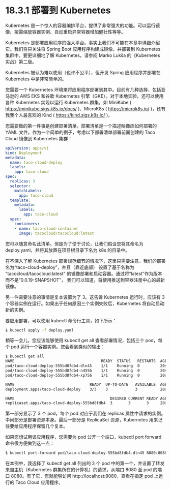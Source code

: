 # 18.3.1 部署到 Kubernetes

Kubernetes 是一个惊人的容器编排平台，提供了非常强大的功能。可以运行镜像、按需缩放容器实例、自动重启异常容器增加健壮性等等。

Kubernetes 是部署应用程序的强大平台。事实上我们不可能在本章中详细介绍它。我们将只关注将 Spring Boot 应用程序构建成镜像，并部署到 Kubernetes 集群中。要更详细地了解 Kubernetes，请参阅 Marko Lukša 的《Kubernetes 实战》第二版。

Kubernetes 被认为难以使用（也许不公平），但开发 Spring 应用程序并部署在 Kubernetes 中是非常简单的。

您需要一个 Kubernetes 环境来将应用程序部署到其中。目前有几种选择，包括亚马逊的 AWS EKS 和谷歌 Kubernetes 引擎（GKE）。对于本地实验，还可以使用各种 Kubernetes 实现以运行 Kubernetes 群集，如 MiniKube ( https://minikube.sigs.k8s.io/docs/ )、MicroK8s ( https://microk8s.io/ )，还有我我个人最喜欢的 Kind ( https://kind.sigs.k8s.io/ )。

您需要做的第一件事是创建部署清单。部署清单是一个描述映像应如何部署的 YAML 文件。作为一个简单的例子，考虑以下部署清单部署前面创建的 Taco Cloud 镜像到 Kubernetes 集群：

```yaml
apiVersion: apps/v1
kind: Deployment
metadata:
  name: taco-cloud-deploy
  labels:
    app: taco-cloud
spec:
  replicas: 3
  selector:
    matchLabels:
      app: taco-cloud
  template:
    metadata:
      labels:
        app: taco-cloud
  spec:
    containers:
    - name: taco-cloud-container
      image: tacocloud/tacocloud:latest
```

您可以随意命名此清单。但是为了便于讨论，让我们假设您将其命名为 deploy.yaml，并将其放置在项目根目录下名为 k8s 的目录中。

在不深入了解 Kubernetes 部署规范细节的情况下，这里只需要注意，我们的部署名为“taco-cloud-deploy”，并且（靠近底部）
设置了基于名称为 "tacocloud/tacocloud:latest" 的镜像部署和启动容器。通过将“latest”作为版本而不是“0.0.19-SNAPSHOT”，
我们可以知道，将使用推送到容器注册中心的最新镜像。

另一件需要注意的事情是复本设置为了 3。这告诉 Kubernetes 运行时，应该有 3 个容器实例在运行。如果出于任何原因三个实例失败后，Kubernetes 将自动启动新的实例。

要应用部署，可以使用 kubectl 命令行工具，如下所示：

```bash
$ kubectl apply -f deploy.yaml
```

稍等一会儿，您应该能够使用 kubectl get all 查看部署情况，包括三个 pod，每个 pod 运行一个容器实例。您会看到类似的输出：

```bash
$ kubectl get all
NAME                                      READY  STATUS   RESTARTS  AGE
pod/taco-cloud-deploy-555bd8fdb4-dln45    1/1    Running  0         20s
pod/taco-cloud-deploy-555bd8fdb4-n455b    1/1    Running  0         20s
pod/taco-cloud-deploy-555bd8fdb4-xp756    1/1    Running  0         20s

NAME                                 READY  UP-TO-DATE   AVAILABLE  AGE
deployment.apps/taco-cloud-deploy    3/3    3            3          20s

NAME                                          DESIRED CURRENT READY AGE
replicaset.apps/taco-cloud-deploy-555bd8fdb4  3       3       3     20s
```

第一部分显示了 3 个 pod，每个 pod 对应于我们在 replicas 属性中请求的实例。中间部分是部署资源本身。最后一部分是 ReplicaSet
 资源，Kubernetes 用来记住要给应用程序保留几个复本。

如果您想试用该应用程序，您需要为 pod 公开一个端口，kubectl port forward 命令很方便做到这一点：

```bash
$ kubectl port-forward pod/taco-cloud-deploy-555bd8fdb4-dln45 8080:8080
```

在本例中，我选择了 kubectl get all 列出的 3 个 pod 中的第一个，并设置了转发来自主机（Kubernetes 群集所在的计算机）的请求，从端口 8080 至 pod 的端口 8080。有了它，您就能够访问 http://localhost:8080，查看在指定 pod 上运行的 Taco Cloud 应用程序。


